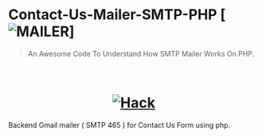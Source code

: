 # Contact-Us-Mailer-SMTP-PHP [![MAILER](https://cdn.rawgit.com/sindresorhus/awesome/d7305f38d29fed78fa85652e3a63e154dd8e8829/media/badge.svg)]
> An Awesome Code To Understand How SMTP Mailer Works On PHP.

<h1 align="center"> <br><a href="#"><img src="http://soho.images.s3-us-west-2.amazonaws.com/wp-content/uploads/2015/08/24211806/contact-us-banner.jpg" alt="Hack"></a></h1>
Backend Gmail mailer ( SMTP 465 ) for Contact Us Form using php.
